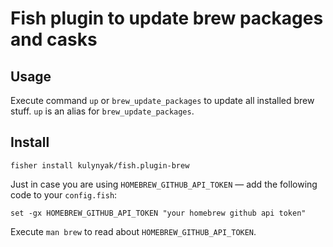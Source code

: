 # Fish plugin to update brew packages and casks

## Usage

Execute command `up` or `brew_update_packages` to update all installed brew stuff.
`up` is an alias for `brew_update_packages`.

## Install

```fish
fisher install kulynyak/fish.plugin-brew
```

Just in case you are using `HOMEBREW_GITHUB_API_TOKEN` — add the following code
to your `config.fish`:

```fish
set -gx HOMEBREW_GITHUB_API_TOKEN "your homebrew github api token"
```

Execute `man brew` to read about `HOMEBREW_GITHUB_API_TOKEN`.
